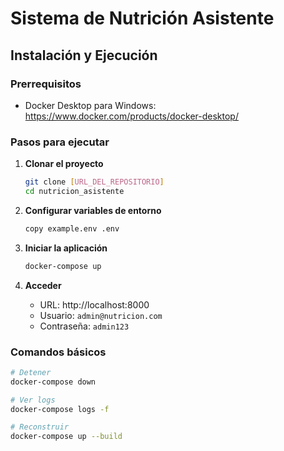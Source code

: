 # Sistema de Nutrición Asistente

## Instalación y Ejecución

### Prerrequisitos
- Docker Desktop para Windows: https://www.docker.com/products/docker-desktop/

### Pasos para ejecutar

1. **Clonar el proyecto**
   ```bash
   git clone [URL_DEL_REPOSITORIO]
   cd nutricion_asistente
   ```

2. **Configurar variables de entorno**
   ```bash
   copy example.env .env
   ```

3. **Iniciar la aplicación**
   ```bash
   docker-compose up
   ```

4. **Acceder**
   - URL: http://localhost:8000
   - Usuario: `admin@nutricion.com`
   - Contraseña: `admin123`

### Comandos básicos

```bash
# Detener
docker-compose down

# Ver logs
docker-compose logs -f

# Reconstruir
docker-compose up --build
```

